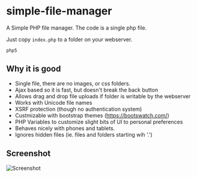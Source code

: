 simple-file-manager
===================

A Simple PHP file manager.  The code is a single php file.  

Just copy `index.php` to a folder on your webserver.

`php5`

## Why it is good

- Single file, there are no images, or css folders.  
- Ajax based so it is fast, but doesn't break the back button
- Allows drag and drop file uploads if folder is writable by the webserver
- Works with Unicode file names
- XSRF protection (though no authentication system)
- Custmizable with bootstrap themes (https://bootswatch.com/)
- PHP Variables to customize slight bits of UI to personal preferences
- Behaves nicely with phones and tablets.
- Ignores hidden files (ie. files and folders starting wih '.')

## Screenshot

![Screenshot](https://github.com/chrisvrose/simple-file-manager/raw/master/Screenshots/1.png "Screenshot")
